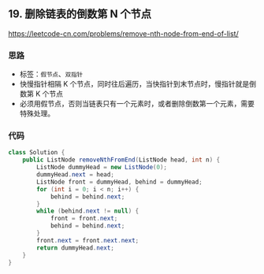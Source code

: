 ## 19. 删除链表的倒数第 N 个节点

https://leetcode-cn.com/problems/remove-nth-node-from-end-of-list/

### 思路

- 标签：`假节点`、`双指针`
- 快慢指针相隔 K 个节点，同时往后遍历，当快指针到末节点时，慢指针就是倒数第 K 个节点
- 必须用假节点，否则当链表只有一个元素时，或者删除倒数第一个元素，需要特殊处理。

### 代码

```Java
class Solution {
    public ListNode removeNthFromEnd(ListNode head, int n) {
        ListNode dummyHead = new ListNode(0);
        dummyHead.next = head;
        ListNode front = dummyHead, behind = dummyHead;
        for (int i = 0; i < n; i++) {
            behind = behind.next;
        }
        while (behind.next != null) {
            front = front.next;
            behind = behind.next;
        }
        front.next = front.next.next;
        return dummyHead.next;
    }
}
```

